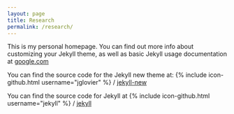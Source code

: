 ```yaml
---
layout: page
title: Research
permalink: /research/
---
```


This is my personal homepage. You can find out more info about customizing your Jekyll theme, as well as basic Jekyll usage documentation at [google.com](http://google.com/)

You can find the source code for the Jekyll new theme at:
{% include icon-github.html username="jglovier" %} /
[jekyll-new](https://github.com/jglovier/jekyll-new)

You can find the source code for Jekyll at
{% include icon-github.html username="jekyll" %} /
[jekyll](https://github.com/jekyll/jekyll)
